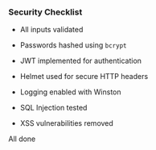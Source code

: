 ###  **Security Checklist**

* All inputs validated

* Passwords hashed using `bcrypt`

* JWT implemented for authentication

* Helmet used for secure HTTP headers

* Logging enabled with Winston

* SQL Injection tested

* XSS vulnerabilities removed


All done 

